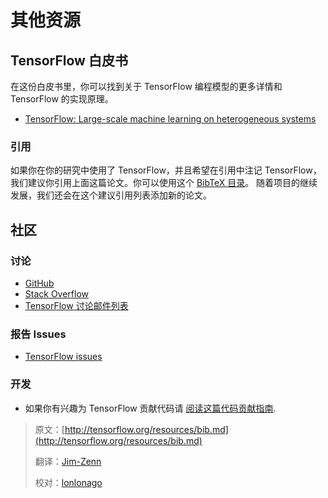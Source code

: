 # 其他资源 <a class="md-anchor" id="AUTOGENERATED-additional-resources"></a>

## TensorFlow 白皮书 <a class="md-anchor" id="AUTOGENERATED-tensorflow-whitepaper"></a>

在这份白皮书里，你可以找到关于 TensorFlow 编程模型的更多详情和 TensorFlow 的实现原理。

* [TensorFlow: Large-scale machine learning on heterogeneous systems](http://download.tensorflow.org/paper/whitepaper2015.pdf)

### 引用 <a class="md-anchor" id="AUTOGENERATED-citation"></a>

如果你在你的研究中使用了 TensorFlow，并且希望在引用中注记 TensorFlow，我们建议你引用上面这篇论文。你可以使用这个  [BibTeX 目录](../resources/bib.md)。  随着项目的继续发展，我们还会在这个建议引用列表添加新的论文。

## 社区 <a class="md-anchor" id="AUTOGENERATED-community"></a>

### 讨论 <a class="md-anchor" id="AUTOGENERATED-discuss"></a>

* [GitHub ](https://github.com/tensorflow/tensorflow)
* [Stack Overflow](https://stackoverflow.com/questions/tagged/tensorflow)
* [TensorFlow 讨论邮件列表](https://groups.google.com/a/tensorflow.org/d/forum/discuss)

### 报告 Issues <a class="md-anchor" id="AUTOGENERATED-report-issues"></a>

* [TensorFlow issues](https://github.com/tensorflow/tensorflow/issues)

### 开发 <a class="md-anchor" id="AUTOGENERATED-development"></a>

* 如果你有兴趣为 TensorFlow 贡献代码请
  [阅读这篇代码贡献指南](https://github.com/tensorflow/tensorflow/blob/master/CONTRIBUTING.md).

> 原文：[http://tensorflow.org/resources/bib.md](http://tensorflow.org/resources/bib.md)
> 
> 翻译：[Jim-Zenn](https://github.com/Jim-Zenn)
> 
> 校对：[lonlonago]( https://github.com/lonlonago)

<div class='sections-order' style="display: none;">
<!-- bib.md -->
<!-- uses.md -->
<!-- faq.md -->
<!-- glossary.md -->
<!-- dims_types.md -->
</div>
